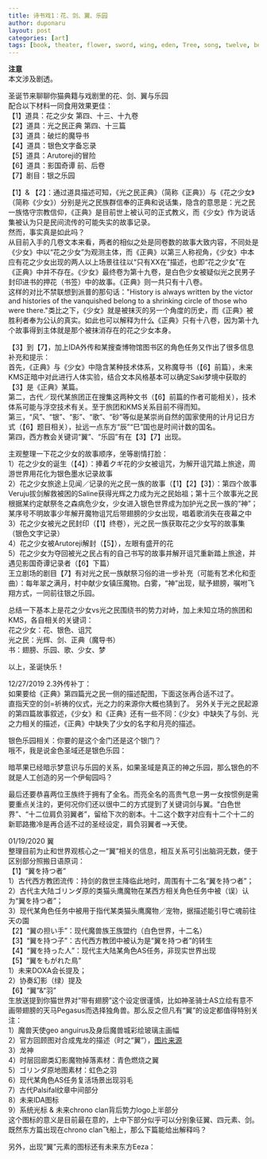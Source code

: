 ```yaml
---
title: 诗书戏1：花、剑、翼、乐园
author: duponaru
layout: post
categories: [art]
tags: [book, theater, flower, sword, wing, eden, Tree, song, twelve, beast, Miglance, Sofia, Chrono-Clan, IDA, DOXA, KMS, religion, prayer, AD900, BC3000]
---
```


**注意**  
本文涉及剧透。  

圣诞节来聊聊你猫典籍与戏剧里的花、剑、翼与乐园  
配合以下材料一同食用效果更佳：  
【1】道具：花之少女 第四、十三、十九卷  
【2】道具：光之民正典 第四、十三篇  
【3】道具：破烂的魔导书  
【4】道具：银色文字备忘录  
【5】道具：Arutoreji的冒险  
【6】道具：影国奇谭 前、后卷  
【7】剧目：银之乐园  



【1】& 【2】：通过道具描述可知，《光之民正典》（简称《正典》）与《花之少女》（简称《少女》）分别是光之民族群信奉的正典和说话集，隐含的意思是：光之民一族恪守宗教信仰，《正典》是目前世上被认可的正式教义，而《少女》作为说话集被认为只是民间流传的可能失实的故事记录。  
然而，事实真是如此吗？  
从目前入手的几卷文本来看，两者的相似之处是同卷数的故事大致内容，不同处是《少女》中以“花之少女”为观测主体，而《正典》以第三人称视角，《少女》中本应有花之少女出现的两人以上场景往往以“只有XX在”描述，也即“花之少女”在《正典》中并不存在。《少女》最终卷为第十九卷，是白色少女被疑似光之民男子封印进书的押花（书签）中的故事。《正典》则一共只有十八卷。  
这样的对比不禁联想到派普的那句话："History is always written by the victor and histories of the vanquished belong to a shrinking circle of those who were there."类比之下，《少女》就是被抹灭的另一个角度的历史，而《正典》被胜利者奉为公认的真实。如此也可以解释为什么《正典》只有十八卷，因为第十九个故事得到主体就是那个被抹消存在的花之少女本身。  


【3】到【7】，加上IDA外传和某搜查博物馆图书区的角色任务又作出了很多信息补充和提示：  
首先，《正典》与《少女》中隐含某种技术体系，又称魔导书（【6】前篇），未来KMS正暗中对此进行人体实验，结合文本风格基本可以确定Saki梦境中获取的【3】是《正典》某篇。  
第二，古代／现代某旅团正在搜集这两种文书（【6】前篇的作者可能相关），技术体系可能与浮空技术有关。至于旅团和KMS关系目前不得而知。  
第三，“风”、“银”、“影”、“歌”、“砂”等似是某崇尚自然的国家使用的计月记日方式（【6】题目相关），扯远一点东方“辰”“巳”国也是时间计数的国名。  
第四，西方教会关键词“翼”、“乐园”有在【3】【7】出现。  


主观整理一下花之少女的故事顺序，坐等剧情打脸：  
1）花之少女的诞生（【4】）：捧着クギ花的少女被诅咒，为解开诅咒踏上旅途，周游世界用花化为银色墨水记录故事  
2）花之少女旅途上见闻／记录的光之民一族的故事（【1】【2】【3】）：第四个故事Veruju拔剑解救被困的Saline获得光辉之力成为光之民始祖；第十三个故事光之民根据某约定献祭冬之森病危少女，少女进入银色世界成为加护光之民一族的“神”；某序号不明故事少年解开魔物诅咒后带翅膀的少女出现，唱着歌消失在夜幕之中  
3）花之少女被光之民封印（【1】终卷），光之民一族获取花之少女写的故事集（银色文字记录）  
4）花之少女被Arutoreji解封（【5】），左眼有盛开的花  
5）花之少女为夺回被光之民占有的自己书写的故事并解开诅咒重新踏上旅途，并遇见影国奇谭记录者（【6】下篇）  
王立剧场的剧目【7】有对光之民一族献祭习俗的进一步补充（可能有艺术化和歪曲）：每年翠之满月，村中献少女镇压魔物。白雾，“神”出现，赋予翅膀，嘱咐飞翔方式，一同前往银之乐园。  


总结一下基本上是花之少女vs光之民围绕书的势力对峙，加上未知立场的旅团和KMS，各自相关的关键词：  
花之少女：花、银色、诅咒  
光之民：光辉、剑、正典（魔导书）  
书：翅膀、乐园、歌、少女、梦  


以上，圣诞快乐！  



12/27/2019 2.3外传补丁：  
如果要给《正典》第四篇光之民一侧的描述配图，下面这张再合适不过了。  
<span class="image centered"><img src="{{ '/assets/post_img/2019-12-25/sword.jpg' | relative_url }}" alt="" /></span>   
直指天空的剑=祈祷的仪式，光之力的来源你大概也猜到了。
另外关于光之民起源的第四篇故事叙述，《少女》和《正典》还有一些不同：《少女》中缺失了与剑、光之力相关的描述，《正典》中缺失了少女的名字和月亮的描述。  
  
银色乐园相关：你要的是这个金门还是这个银门？  
<span class="image centered"><img src="{{ '/assets/post_img/2019-12-25/gate1.jpg' | relative_url }}" alt="" /></span>   
<span class="image centered"><img src="{{ '/assets/post_img/2019-12-25/gate2.jpg' | relative_url }}" alt="" /></span>   
哦不，我是说金色圣域还是银色乐园：  
<span class="image centered"><img src="{{ '/assets/post_img/2019-12-25/gate3.jpg' | relative_url }}" alt="" /></span>   
<span class="image centered"><img src="{{ '/assets/post_img/2019-12-25/gate4.png' | relative_url }}" alt="" /></span>   

暗苹果已经暗示梦意识与乐园的关系，如果圣域是真正的神之乐园，那么银色的不就是人工创造的另一个伊甸园吗？  


最后还要恭喜两位王族终于拥有了全名。而亮全名的高贵气息一男一女按惯例是需要重点关注的，更何况你们还以很中二的方式提到了关键词剑与翼。“白色世界”、“十二位肩负羽翼者”，留给下次的剧本。十二这个数字对应有十二个十二的新耶路撒冷是再合适不过的圣经设定，肩负羽翼者-->天使。  


01/19/2020  翼  
整理目前为止和世界观核心之一“翼”相关的信息，相互关系可引出脑洞无数，便于区别部分照搬日语原词：  
【1】“翼を持つ者”  
1）古代西方教团流传：持剑的救世主降临此地时，周围有十二名“翼を持つ者”；  
2）古代主大陆ゴリンダ原的类猫头鹰魔物在某西方相关角色任务中被（误）认为“翼を持つ者”；  
3）现代某角色任务中被用于指代某类猫头鹰魔物／宠物，据描述能引导亡魂前往天の園  
【2】“翼の担い手”：现代魔兽族王族盟约（白色世界，十二名）  
【3】“翼を持つ子”：古代西方教团中被认为是“翼を持つ者”的转生  
【4】“翼を持った人”：现代主大陆某角色AS任务，非现实世界出现  
【5】“翼をもがれた鳥”  
1）未来DOXA会长提及；  
2）协奏幻影（绿）提及  
【6】“翼”&“羽”  
生放送提到你猫世界对“带有翅膀”这个设定很谨慎，比如神圣骑士AS立绘有意不画带翅膀的天马Pegasus而选择独角兽。那么反之但凡有“翼”的设定都值得特别关注：  
1）魔兽天使geo anguirus及身后魔兽城彩绘玻璃主画幅    
<span class="image centered"><img src="{{ '/assets/post_img/2019-12-25/anguirus.png' | relative_url }}" alt="" /></span>   
2）官方回顾图对合成鬼龙的描述（时之“翼”），[图片来源](https://another-eden.jp/special-art2/)  
<span class="image centered"><img src="{{ '/assets/post_img/2019-12-25/wing_time.jpg' | relative_url }}" alt="" /></span>  
3）龙神  
4）时层回廊类幻影魔物掉落素材：青色燃烧之翼  
5）ゴリンダ原地图素材：虹色之羽  
6）现代某角色AS任务复活场景出现羽毛  
7）古代Palsifal纹章中间部分  
8）未来IDA图标    
<span class="image centered"><img src="{{ '/assets/post_img/2019-12-25/wing_ida.jpg' | relative_url }}" alt="" /></span>  
9）系统光标 & 未来chrono clan背后势力logo上半部分  
<span class="image centered"><img src="{{ '/assets/post_img/2019-12-25/wing_chronoclan.png' | relative_url }}" alt="" /></span>  
<span class="image centered"><img src="{{ '/assets/post_img/2019-12-25/wing_chronoclan2.png' | relative_url }}" alt="" /></span>  
这个图标的意义是目前最在意的，上中下部分似乎可以分别象征翼、四元素、剑。既然东方篇出现在chrono clan飞船上，那么下篇能给出解释吗？  

另外，出现“翼”元素的图标还有未来东方Eeza：  
<span class="image centered"><img src="{{ '/assets/post_img/2019-12-25/wing_aeza.jpg' | relative_url }}" alt="" /></span>  











